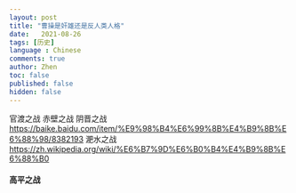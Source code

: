 ```yaml
---
layout: post
title: "曹操是奸雄还是反人类人格"
date:   2021-08-26
tags: [历史]
language : Chinese
comments: true
author: Zhen
toc: false
published: false
hidden: false
---
```


官渡之战
赤壁之战
阴晋之战
https://baike.baidu.com/item/%E9%98%B4%E6%99%8B%E4%B9%8B%E6%88%98/8382193
淝水之战
https://zh.wikipedia.org/wiki/%E6%B7%9D%E6%B0%B4%E4%B9%8B%E6%88%B0

#### 高平之战
<!--stackedit_data:
eyJoaXN0b3J5IjpbMTg1MjQzNTkxNl19
-->